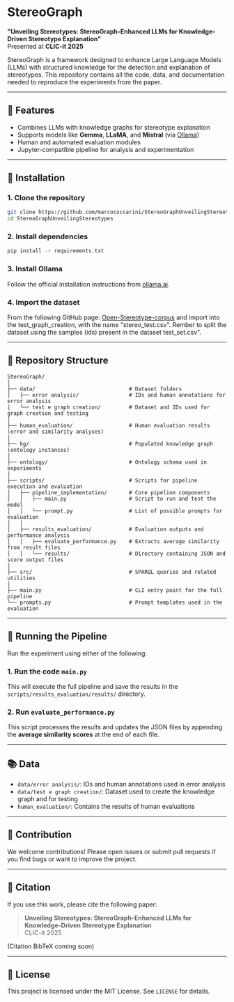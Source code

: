 # StereoGraph

**"Unveiling Stereotypes: StereoGraph-Enhanced LLMs for Knowledge-Driven Stereotype Explanation"**  
Presented at **CLIC-it 2025**

StereoGraph is a framework designed to enhance Large Language Models (LLMs) with structured knowledge for the detection and explanation of stereotypes. This repository contains all the code, data, and documentation needed to reproduce the experiments from the paper.

---

## 🚀 Features

- Combines LLMs with knowledge graphs for stereotype explanation
- Supports models like **Gemma**, **LLaMA**, and **Mistral** (via [Ollama](https://ollama.ai))
- Human and automated evaluation modules
- Jupyter-compatible pipeline for analysis and experimentation

---

## 💠 Installation

### 1. Clone the repository
```bash
git clone https://github.com/marcocuccarini/StereoGraphUnveilingStereotypes.git
cd StereoGraphUnveilingStereotypes
```

### 2. Install dependencies
```bash
pip install -r requirements.txt
```

### 3. Install Ollama
Follow the official installation instructions from [ollama.ai](https://ollama.ai).


### 4. Import the dataset 
From the following GitHub page: [Open-Stereotype-corpus](https://github.com/SodaMaremLo/Open-Stereotype-corpus) and import into the test_graph_creation, with the name "stereo_test.csv".
Rember to split the dataset using the samples (ids) present in the dataset test_set.csv". 





---

## 📂 Repository Structure

```
StereoGraph/
│
├── data/                              # Dataset folders
│   ├── error analysis/                # IDs and human annotations for error analysis
│   └── test e graph creation/         # Dataset and IDs used for graph creation and testing
│
├── human_evaluation/                  # Human evaluation results (error and similarity analyses)
│
├── kg/                                # Populated knowledge graph (ontology instances)
│
├── ontology/                          # Ontology schema used in experiments
│
├── scripts/                           # Scripts for pipeline execution and evaluation
│   ├── pipeline_implementation/       # Core pipeline components
│   │   ├── main.py                    # Script to run and test the model
│   │   └── prompt.py                  # List of possible prompts for evaluation
│   │
│   ├── results_evaluation/            # Evaluation outputs and performance analysis
│   │   ├── evaluate_performance.py    # Extracts average similarity from result files
│   │   └── results/                   # Directory containing JSON and score output files
│
├── src/                               # SPARQL queries and related utilities
│
├── main.py                            # CLI entry point for the full pipeline
└── prompts.py                         # Prompt templates used in the evaluation

```

---

## 🚀 Running the Pipeline

Run the experiment using either of the following:

### 1. Run the code `main.py`
This will execute the full pipeline and save the results in the `scripts/results_evaluation/results/` directory.

### 2. Run `evaluate_performance.py`
This script processes the results and updates the JSON files by appending the **average similarity scores** at the end of each file.

---


## 📚 Data

- `data/error analysis/`: IDs and human annotations used in error analysis
- `data/test e graph creation/`: Dataset used to create the knowledge graph and for testing
- `human_evaluation/`: Contains the results of human evaluations

---

## 🔗 Contribution

We welcome contributions! Please open issues or submit pull requests if you find bugs or want to improve the project.

---

## 📖 Citation

If you use this work, please cite the following paper:

> **Unveiling Stereotypes: StereoGraph-Enhanced LLMs for Knowledge-Driven Stereotype Explanation**  
> CLIC-it 2025

(Citation BibTeX coming soon)

---

## 🚫 License

This project is licensed under the MIT License. See `LICENSE` for details.

